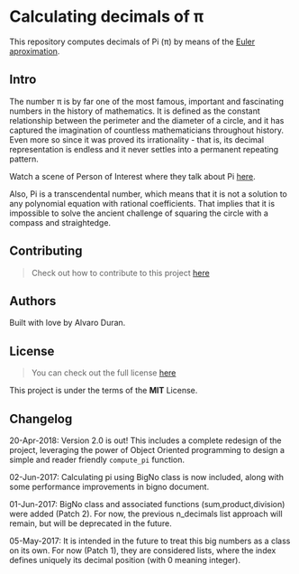 # Calculating decimals of π
This repository computes decimals of Pi (π) by means of the [Euler aproximation](http://mathworld.wolfram.com/PiFormulas.html).

## Intro
The number π is by far one of the most famous, important and fascinating numbers in the history of mathematics. It is defined as the constant relationship between the perimeter and the diameter of a circle, and it has captured the imagination of countless mathematicians throughout history. Even more so since it was proved its irrationality - that is, its decimal representation is endless and it never settles into a permanent repeating pattern.

Watch a scene of Person of Interest where they talk about Pi [here](https://www.youtube.com/watch?v=fXTRcsxG7IQ).

Also, Pi is a transcendental number, which means that it is not a solution to any polynomial equation with rational coefficients. That implies that it is impossible to solve the ancient challenge of squaring the circle with a compass and straightedge.



## Contributing
>Check out how to contribute to this project [here](https://github.com/ohduran/number_pi/CONTRIBUTING.md)

## Authors

Built with love by Alvaro Duran.

## License
>You can check out the full license [here](https://github.com/ohduran/number_pi/LICENSE.md)

This project is under the terms of the **MIT** License.

## Changelog

20-Apr-2018: Version 2.0 is out! This includes a complete redesign of the project, leveraging the power of Object Oriented programming to design a simple and reader friendly `compute_pi` function.

02-Jun-2017: Calculating pi using BigNo class is now included, along with some performance improvements in bigno document.

01-Jun-2017: BigNo class and associated functions (sum,product,division) were added (Patch 2). For now, the previous n_decimals list approach will remain, but will be deprecated in the future.

05-May-2017: It is intended in the future to treat this big numbers as a class on its own. For now (Patch 1), they are considered lists, where the index defines uniquely its decimal position (with 0 meaning integer).
